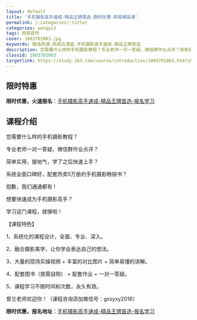 ```yaml
---
layout: default
title: '手机摄影高手速成-精品王牌首选-限时优惠-网易精品课'
permalink: /:categories/:title/
categories: wangyi2
tags: 网易提供
cover: 1003701003.jpg
keywords: 精选网课,网易云课堂,手机摄影高手速成-精品王牌首选
description: 您需要什么样的手机摄影教程？专业老师一对一答疑，微信群作业点评？简单实用，接地气，学了之后快速上手？系统全面口碑好，配套
classid: 1003701003
targetlink: https://study.163.com/course/introduction/1003701003.htm?share=1&shareId=1025206652&utm_campaign=share&utm_medium=iphoneShare&utm_source=&utm_u=1025206652
---
```


## 限时特惠

**限时优惠，火速报名**：[手机摄影高手速成-精品王牌首选-报名学习](https://study.163.com/course/introduction/1003701003.htm?share=1&shareId=1025206652&utm_campaign=share&utm_medium=iphoneShare&utm_source=&utm_u=1025206652)

## 课程介绍

您需要什么样的手机摄影教程？

专业老师一对一答疑，微信群作业点评？

简单实用，接地气，学了之后快速上手？

系统全面口碑好，配套热卖5万册的手机摄影畅销书？

抱歉，我们通通都有 ! 

想要快速成为手机摄影高手？

学习这门课程，就够啦！



【课程特色】

1、系统化的课程设计，全面、专业、深入。

2、融合摄影美学，让你学会表达自己的想法。

3、大量的现场实操视频 + 丰富的对比图片 + 简单易懂的讲解。

4、配套图书（按需自购） + 配套作业 + 一对一答疑。

5、课程学习不限时间和次数，永久有效。



曾兰老师欢迎你！（课程咨询添加微信号：gxsyxy2016）

**限时优惠，报名地址**：[手机摄影高手速成-精品王牌首选-报名学习](https://study.163.com/course/introduction/1003701003.htm?share=1&shareId=1025206652&utm_campaign=share&utm_medium=iphoneShare&utm_source=&utm_u=1025206652)

